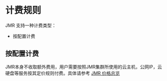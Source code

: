 # 计费规则

 JMR 支持一种计费类型：
 * 按配置计费

## 按配置计费

   JMR本身不收取额外费用，用户需要按照JMR集群所使用的云主机，公网IP，云硬盘等服务按其定价规则付费。具体请参考 [JMR 价格总览](./Price-Overview.md)
   
